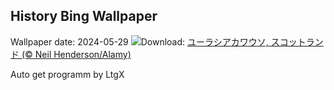 ## History Bing Wallpaper
Wallpaper date: 2024-05-29
![](https://www.bing.com/th?id=OHR.MullOtter_JA-JP2913567009_UHD.jpg&w=1000)Download: [ユーラシアカワウソ, スコットランド (© Neil Henderson/Alamy)](https://www.bing.com/th?id=OHR.MullOtter_JA-JP2913567009_UHD.jpg)

Auto get programm by LtgX
